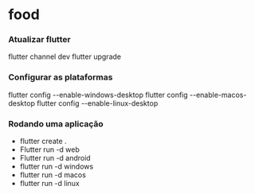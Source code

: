 # food

### Atualizar flutter
flutter channel dev
flutter upgrade

### Configurar as plataformas
flutter config --enable-windows-desktop
flutter config --enable-macos-desktop
flutter config --enable-linux-desktop

### Rodando uma aplicação
* flutter create .
* Flutter run -d web
* Flutter run -d android
* flutter run -d windows
* flutter run -d macos
* flutter run -d linux
